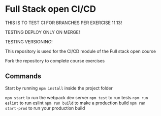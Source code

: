 # Full Stack open CI/CD

THIS IS TO TEST CI FOR BRANCHES PER EXERCISE 11.13!

TESTING DEPLOY ONLY ON MERGE!

TESTING VERSIONING!

This repository is used for the CI/CD module of the Full stack open course

Fork the repository to complete course exercises

## Commands

Start by running `npm install` inside the project folder

`npm start` to run the webpack dev server
`npm test` to run tests
`npm run eslint` to run eslint
`npm run build` to make a production build
`npm run start-prod` to run your production build
